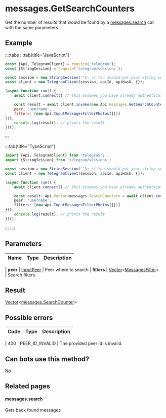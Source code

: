# messages.GetSearchCounters

Get the number of results that would be found by a [messages.search](https://core.telegram.org/method/messages.search) call with the same parameters



## Example

::::tabs
:::tab{title="JavaScript"}
```js
const {Api, TelegramClient} = require('telegram');
const {StringSession} = require('telegram/sessions');

const session = new StringSession(''); // You should put your string session here
const client = new TelegramClient(session, apiId, apiHash, {});

(async function run() {
    await client.connect() // This assumes you have already authenticated with .start()

    const result = await client.invoke(new Api.messages.GetSearchCounters({
    peer: 'username',
    filters: [new Api.InputMessagesFilterPhotos({})]
}));
    console.log(result); // prints the result
})();
```
:::

:::tab{title="TypeScript"}
```ts
import {Api, TelegramClient} from 'telegram';
import {StringSession} from 'telegram/sessions';

const session = new StringSession(''); // You should put your string session here
const client = new TelegramClient(session, apiId, apiHash, {});

(async function run() {
    await client.connect() // This assumes you have already authenticated with .start()

    const result: Api.Vector<messages.SearchCounter> = await client.invoke(new Api.messages.GetSearchCounters({
    peer: 'username',
    filters: [new Api.InputMessagesFilterPhotos({})]
}));
    console.log(result); // prints the result
})();
```
:::
::::



## Parameters

| Name | Type | Description |
| :--: | ---- | ----------- |

| **peer** | [InputPeer](https://core.telegram.org/type/InputPeer) | Peer where to search 
| **filters** | [Vector](https://core.telegram.org/type/Vector%20t)<[MessagesFilter](https://core.telegram.org/type/MessagesFilter)> | Search filters 


## Result

[Vector](https://core.telegram.org/type/Vector%20t)<[messages.SearchCounter](https://core.telegram.org/type/messages.SearchCounter)>



## Possible errors

| Code | Type | Description |
| :--: | ---- | ----------- |

| 400 | PEER\_ID\_INVALID | The provided peer id is invalid. 


## Can bots use this method?

No

## Related pages

#### [messages.search](https://core.telegram.org/method/messages.search)

Gets back found messages




